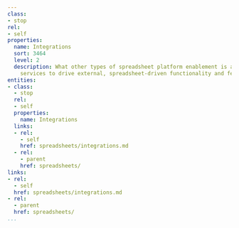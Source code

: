 ```yaml
---
class:
- stop
rel:
- self
properties:
  name: Integrations
  sort: 3464
  level: 2
  description: What other types of spreadsheet platform enablement is available, allowing
    services to drive external, spreadsheet-driven functionality and features.
entities:
- class:
  - stop
  rel:
  - self
  properties:
    name: Integrations
  links:
  - rel:
    - self
    href: spreadsheets/integrations.md
  - rel:
    - parent
    href: spreadsheets/
links:
- rel:
  - self
  href: spreadsheets/integrations.md
- rel:
  - parent
  href: spreadsheets/
...
```

